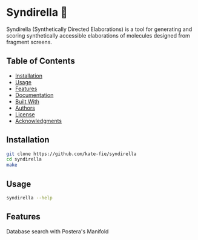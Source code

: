 # Syndirella 👑

Syndirella (Synthetically Directed Elaborations) is a tool for generating and scoring synthetically accessible 
elaborations of molecules designed from fragment screens. 

## Table of Contents

- [Installation](#installation)
- [Usage](#usage)
- [Features](#features)
- [Documentation](#documentation)
- [Built With](#built-with)
- [Authors](#authors)
- [License](#license)
- [Acknowledgments](#acknowledgments)

## Installation
```bash
git clone https://github.com/kate-fie/syndirella
cd syndirella
make
```

## Usage
```bash
syndirella --help
```

## Features

Database search with Postera's Manifold

